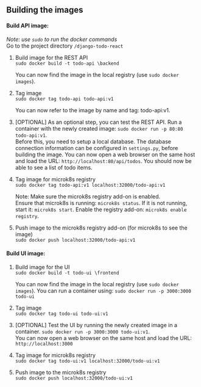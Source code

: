 ## Building the images

#### Build API image:

*Note: use `sudo` to run the docker commands* <br/>
Go to the project directory `/django-todo-react`

1. Build image for the REST API <br/>
`sudo docker build -t todo-api \backend`

    You can now find the image in the local registry (use `sudo docker images`). 

2. Tag image <br/>
`sudo docker tag todo-api todo-api:v1`
    
    You can now refer to the image by name and tag: todo-api:v1.
    
3. [OPTIONAL] As an optional step, you can test the REST API. Run a container with the newly created image: 
`sudo docker run -p 80:80 todo-api:v1`. <br/>
Before this, you need to setup a local database. The database connection information can be configured in `settings.py`, 
before building the image. You can now open a web browser on the same host and load the URL:
`http://localhost:80/api/todos`. You should now be able to see a list of todo items.
    
4. Tag image for microk8s registry <br/>
`sudo docker tag todo-api:v1 localhost:32000/todo-api:v1` <br/>

    Note: Make sure the microk8s registry add-on is enabled.<br/> 
    Ensure that microk8s is running: `microk8s status`. If it is not running, start it: `microk8s start`.
    Enable the registry add-on: `microk8s enable registry`.

5. Push image to the microk8s registry add-on (for microk8s to see the image) <br/>
`sudo docker push localhost:32000/todo-api:v1`

#### Build UI image:

1. Build image for the UI <br/>
`sudo docker build -t todo-ui \frontend`
    
    You can now find the image in the local registry (use `sudo docker images`). 
    You can run a container using: `sudo docker run -p 3000:3000 todo-ui`

2. Tag image <br/>
`sudo docker tag todo-ui todo-ui:v1`

3. [OPTIONAL] Test the UI by running the newly created image in a container.
`sudo docker run -p 3000:3000 todo-ui:v1`. <br/>
You can now open a web browser on the same host and load the URL:
`http://localhost:3000`

4. Tag image for microk8s registry <br/>
`sudo docker tag todo-ui:v1 localhost:32000/todo-ui:v1` <br/>

5. Push image to the microk8s registry <br/>
`sudo docker push localhost:32000/todo-ui:v1`
